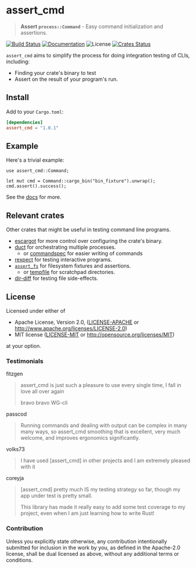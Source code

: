 # assert_cmd

> **Assert `process::Command`** - Easy command initialization and assertions.

[![Build Status](https://dev.azure.com/assert-rs/assert-rs/_apis/build/status/assert_cmd?branchName=master)](https://dev.azure.com/assert-rs/assert-rs/_build/latest?definitionId=3&branchName=master)
[![Documentation](https://img.shields.io/badge/docs-master-blue.svg)][Documentation]
![License](https://img.shields.io/crates/l/assert_cmd.svg)
[![Crates Status](https://img.shields.io/crates/v/assert_cmd.svg)](https://crates.io/crates/assert_cmd)

`assert_cmd` aims to simplify the process for doing integration testing of CLIs, including:
- Finding your crate's binary to test
- Assert on the result of your program's run.

## Install

Add to your `Cargo.toml`:

```toml
[dependencies]
assert_cmd = "1.0.1"
```

## Example

Here's a trivial example:

```rust,no_run
use assert_cmd::Command;

let mut cmd = Command::cargo_bin("bin_fixture").unwrap();
cmd.assert().success();
```

See the [docs](http://docs.rs/assert_cmd) for more.

## Relevant crates

Other crates that might be useful in testing command line programs.
* [escargot][escargot] for more control over configuring the crate's binary.
* [duct][duct] for orchestrating multiple processes.
  * or [commandspec] for easier writing of commands
* [rexpect][rexpect] for testing interactive programs.
* [`assert_fs`][assert_fs] for filesystem fixtures and assertions.
  * or [tempfile][tempfile] for scratchpad directories.
* [dir-diff][dir-diff] for testing file side-effects.

[escargot]: http://docs.rs/escargot
[rexpect]: https://crates.io/crates/rexpect
[dir-diff]: https://crates.io/crates/dir-diff
[tempfile]: https://crates.io/crates/tempfile
[duct]: https://crates.io/crates/duct
[assert_fs]: https://crates.io/crates/assert_fs
[commandspec]: https://crates.io/crates/commandspec

## License

Licensed under either of

 * Apache License, Version 2.0, ([LICENSE-APACHE](LICENSE-APACHE) or http://www.apache.org/licenses/LICENSE-2.0)
 * MIT license ([LICENSE-MIT](LICENSE-MIT) or http://opensource.org/licenses/MIT)

at your option.

### Testimonials

fitzgen
> assert_cmd is just such a pleasure to use every single time, I fall in love all over again
>
> bravo bravo WG-cli

passcod 
> Running commands and dealing with output can be complex in many many ways, so assert_cmd smoothing that is excellent, very much welcome, and improves ergonomics significantly.

volks73 
>  I have used [assert_cmd] in other projects and I am extremely pleased with it

coreyja 
> [assert_cmd] pretty much IS my testing strategy so far, though my app under test is pretty small.
>
> This library has made it really easy to add some test coverage to my project, even when I am just learning how to write Rust!

### Contribution

Unless you explicitly state otherwise, any contribution intentionally
submitted for inclusion in the work by you, as defined in the Apache-2.0
license, shall be dual licensed as above, without any additional terms or
conditions.

[Crates.io]: https://crates.io/crates/assert_cmd
[Documentation]: https://docs.rs/assert_cmd
